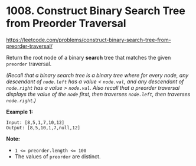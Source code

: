 # 1008. Construct Binary Search Tree from Preorder Traversal

https://leetcode.com/problems/construct-binary-search-tree-from-preorder-traversal/

Return the root node of a binary **search** tree that matches the given `preorder` traversal.

_(Recall that a binary search tree is a binary tree where for every node, any descendant of `node.left` has a value < `node.val`, and any descendant of `node.right` has a value > `node.val`. Also recall that a preorder traversal displays the value of the `node` first, then traverses `node.left`, then traverses `node.right`.)_

**Example 1:**

```
Input: [8,5,1,7,10,12]
Output: [8,5,10,1,7,null,12]
```

**Note:**

- `1 <= preorder.length <= 100`
- The values of `preorder` are distinct.
